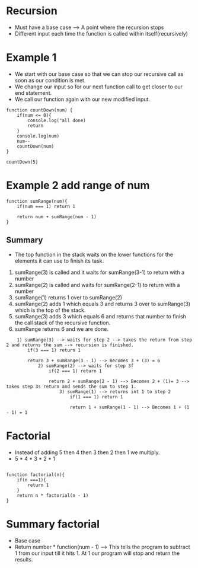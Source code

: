 # Recursion
- Must have a base case -->  A point where the recursion stops
- Different input each time the function is called within itself(recursively)

# Example 1
- We start with our base case so that we can stop our recursive call as soon as our condition is met.
- We change our input so for our next function call to get closer to our end statement.
- We call our function again with our new modified input.

```
function countDown(num) {
    if(num <= 0){
        console.log("all done)
        return
    }
    console.log(num)
    num--
    countDown(num)
}

countDown(5)
```

# Example 2 add range of num
```
function sumRange(num){
    if(num === 1) return 1

    return num + sumRange(num - 1)
}
```
## Summary 
- The top function in the stack waits on the lower functions for the elements it can use to finish its task.
1. sumRange(3) is called and it waits for sumRange(3-1) to return with a number
1. sumRange(2) is called and waits for sumRange(2-1) to return with a number
1. sumRange(1) returns 1 over to sumRange(2)
1. sumRange(2) adds 1 which equals 3 and returns 3 over to sumRange(3) which is the top of the stack.
1. sumRange(3) adds 3 which equals 6 and returns that number to finish the call stack of the recursive function.
1. sumRange returns 6 and we are done.
```
    1) sumRange(3) --> waits for step 2 --> takes the return from step 2 and returns the sum --> recursion is finished.
        if(3 === 1) return 1

        return 3 + sumRange(3 - 1) --> Becomes 3 + (3) = 6
            2) sumRange(2) --> waits for step 3f
                if(2 === 1) return 1
                
                return 2 + sumRange(2 - 1) --> Becomes 2 + (1)= 3 --> takes step 3s return and sends the sum to step 1.
                    3) sumRange(1) --> returns int 1 to step 2
                        if(1 === 1) return 1

                        return 1 + sumRange(1 - 1) --> Becomes 1 + (1 - 1) = 1
```

# Factorial
- Instead of adding 5 then 4 then 3 then 2 then 1 we multiply.
- 5 * 4 * 3 * 2 * 1

```

function factorial(n){
    if(n ===1){
        return 1
    }
    return n * factorial(n - 1)
}
```

# Summary factorial 
- Base case
- Return number * function(num - 1) --> This tells the program to subtract 1 from our input till it hits 1. At 1 our program will stop and return the results.